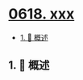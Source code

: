 # [0618. xxx](https://github.com/Tdahuyou/TNotes.leetcode/tree/main/notes/0618.%20xxx)

<!-- region:toc -->

- [1. 📝 概述](#1--概述)

<!-- endregion:toc -->

## 1. 📝 概述
